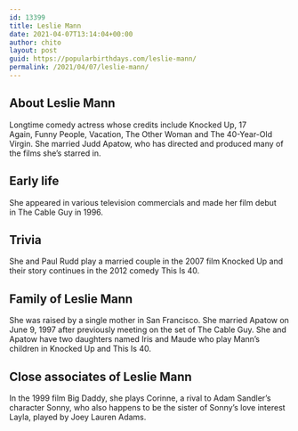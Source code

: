 ```yaml
---
id: 13399
title: Leslie Mann
date: 2021-04-07T13:14:04+00:00
author: chito
layout: post
guid: https://popularbirthdays.com/leslie-mann/
permalink: /2021/04/07/leslie-mann/
---
```

<!--Content-->


          
          
## About Leslie Mann



  Longtime comedy actress whose credits include Knocked Up, 17 Again, Funny People, Vacation, The Other Woman and The 40-Year-Old Virgin. She married Judd Apatow, who has directed and produced many of the films she&#8217;s starred in.

                
                
## Early life



  She appeared in various television commercials and made her film debut in The Cable Guy in 1996.

                
                
## Trivia



  She and Paul Rudd play a married couple in the 2007 film Knocked Up and their story continues in the 2012 comedy This Is 40. 

                
                
## Family of Leslie Mann



  She was raised by a single mother in San Francisco. She married Apatow on June 9, 1997 after previously meeting on the set of The Cable Guy. She and Apatow have two daughters named Iris and Maude who play Mann&#8217;s children in Knocked Up and This Is 40. 

                
                
## Close associates of Leslie Mann



  In the 1999 film Big Daddy, she plays Corinne, a rival to Adam Sandler&#8217;s character Sonny, who also happens to be the sister of Sonny&#8217;s love interest Layla, played by Joey Lauren Adams. 

          
          